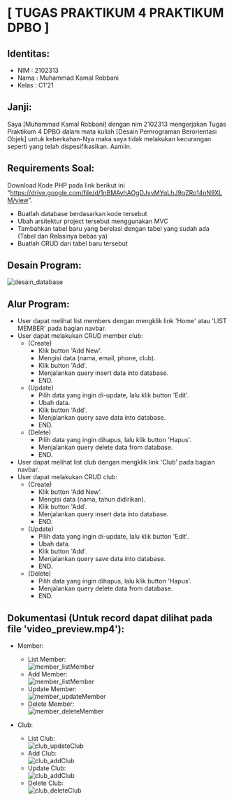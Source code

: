 # [ TUGAS PRAKTIKUM 4 PRAKTIKUM DPBO ]

## Identitas:
- NIM   : 2102313
- Nama  : Muhammad Kamal Robbani
- Kelas : C1'21

## Janji:
Saya [Muhammad Kamal Robbani] dengan nim 2102313 mengerjakan Tugas Praktikum 4 DPBO dalam mata kuliah 
[Desain Pemrograman Berorientasi Objek] untuk keberkahan-Nya maka saya tidak melakukan 
kecurangan seperti yang telah dispesifikasikan. Aamiin.

## Requirements Soal:
Download Kode PHP pada link berikut ini "https://drive.google.com/file/d/1nBMAyhAOgDJvvMYqLhJ9qZRo14nN9XLM/view".
- Buatlah database berdasarkan kode tersebut
- Ubah arsitektur project tersebut menggunakan MVC
- Tambahkan tabel baru yang berelasi dengan tabel yang sudah ada (Tabel dan Relasinya bebas ya)
- Buatlah CRUD dari tabel baru tersebut

## Desain Program:
![desain_database](https://github.com/kkamall/TP4DPBO2023C1/assets/101335350/427471a9-2aa7-420b-8303-6676f9879957)

## Alur Program:
- User dapat melihat list members dengan mengklik link 'Home' atau 'LIST MEMBER' pada bagian navbar.
- User dapat melakukan CRUD member club:
  - (Create)
    - Klik button 'Add New'.
    - Mengisi data (nama, email, phone, club).
    - Klik button 'Add'.
    - Menjalankan query insert data into database.
    - END.
  - (Update)
    - Pilih data yang ingin di-update, lalu klik button 'Edit'.
    - Ubah data.
    - Klik button 'Add'.
    - Menjalankan query save data into database.
    - END.
  - (Delete)
    - Pilih data yang ingin dihapus, lalu klik button 'Hapus'.
    - Menjalankan query delete data from database.
    - END.
- User dapat melihat list club dengan mengklik link 'Club' pada bagian navbar.
- User dapat melakukan CRUD club:
  - (Create)
    - Klik button 'Add New'.
    - Mengisi data (nama, tahun didirikan).
    - Klik button 'Add'.
    - Menjalankan query insert data into database.
    - END.
  - (Update)
    - Pilih data yang ingin di-update, lalu klik button 'Edit'.
    - Ubah data.
    - Klik button 'Add'.
    - Menjalankan query save data into database.
    - END.
  - (Delete)
    - Pilih data yang ingin dihapus, lalu klik button 'Hapus'.
    - Menjalankan query delete data from database.
    - END.

## Dokumentasi (Untuk record dapat dilihat pada file 'video_preview.mp4'):
- Member:
  - List Member:<br>
![member_listMember](https://github.com/kkamall/TP4DPBO2023C1/assets/101335350/febb3081-6112-4dc1-8e07-a3c417bec60e)
  - Add Member:<br>
![member_listMember](https://github.com/kkamall/TP4DPBO2023C1/assets/101335350/e3dec439-1239-4482-b7ec-0a5ce8de87eb)
  - Update Member:<br>
![member_updateMember](https://github.com/kkamall/TP4DPBO2023C1/assets/101335350/97c04f5f-0c25-4200-a196-df13ddbba005)
  - Delete Member:<br>
![member_deleteMember](https://github.com/kkamall/TP4DPBO2023C1/assets/101335350/b42fd3a5-4e4a-424d-915f-96fca93d2a25)

- Club:
  - List Club:<br>
![club_updateClub](https://github.com/kkamall/TP4DPBO2023C1/assets/101335350/2ab1fb70-c274-402c-9678-33a5177699a8)
  - Add Club:<br>
![club_addClub](https://github.com/kkamall/TP4DPBO2023C1/assets/101335350/31599640-a8f8-4f10-9395-a656c5ecca07)
  - Update Club:<br>
![club_addClub](https://github.com/kkamall/TP4DPBO2023C1/assets/101335350/07c573cb-ad27-4806-8e09-351896047c45)
  - Delete Club:<br>
![club_deleteClub](https://github.com/kkamall/TP4DPBO2023C1/assets/101335350/07219a93-0bf0-4635-a664-c31893c69313)
